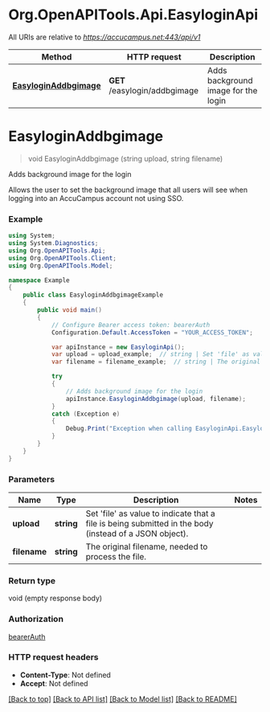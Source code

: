 # Org.OpenAPITools.Api.EasyloginApi

All URIs are relative to *https://accucampus.net:443/api/v1*

Method | HTTP request | Description
------------- | ------------- | -------------
[**EasyloginAddbgimage**](EasyloginApi.md#easyloginaddbgimage) | **GET** /easylogin/addbgimage | Adds background image for the login


<a name="easyloginaddbgimage"></a>
# **EasyloginAddbgimage**
> void EasyloginAddbgimage (string upload, string filename)

Adds background image for the login

Allows the user to set the background image that all users will see when logging into an AccuCampus account not using SSO.

### Example
```csharp
using System;
using System.Diagnostics;
using Org.OpenAPITools.Api;
using Org.OpenAPITools.Client;
using Org.OpenAPITools.Model;

namespace Example
{
    public class EasyloginAddbgimageExample
    {
        public void main()
        {
            // Configure Bearer access token: bearerAuth
            Configuration.Default.AccessToken = "YOUR_ACCESS_TOKEN";

            var apiInstance = new EasyloginApi();
            var upload = upload_example;  // string | Set 'file' as value to indicate that a file is being submitted in the body (instead of a JSON object).
            var filename = filename_example;  // string | The original filename, needed to process the file.

            try
            {
                // Adds background image for the login
                apiInstance.EasyloginAddbgimage(upload, filename);
            }
            catch (Exception e)
            {
                Debug.Print("Exception when calling EasyloginApi.EasyloginAddbgimage: " + e.Message );
            }
        }
    }
}
```

### Parameters

Name | Type | Description  | Notes
------------- | ------------- | ------------- | -------------
 **upload** | **string**| Set &#39;file&#39; as value to indicate that a file is being submitted in the body (instead of a JSON object). | 
 **filename** | **string**| The original filename, needed to process the file. | 

### Return type

void (empty response body)

### Authorization

[bearerAuth](../README.md#bearerAuth)

### HTTP request headers

 - **Content-Type**: Not defined
 - **Accept**: Not defined

[[Back to top]](#) [[Back to API list]](../README.md#documentation-for-api-endpoints) [[Back to Model list]](../README.md#documentation-for-models) [[Back to README]](../README.md)

